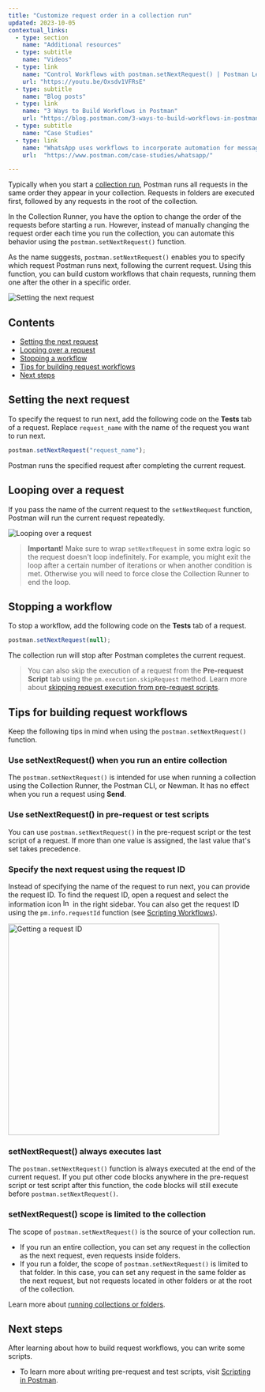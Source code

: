 ```yaml
---
title: "Customize request order in a collection run"
updated: 2023-10-05
contextual_links:
  - type: section
    name: "Additional resources"
  - type: subtitle
    name: "Videos"
  - type: link
    name: "Control Workflows with postman.setNextRequest() | Postman Level Up"
    url: "https://youtu.be/Oxsdv1VFRsE"
  - type: subtitle
    name: "Blog posts"
  - type: link
    name: "3 Ways to Build Workflows in Postman"
    url: "https://blog.postman.com/3-ways-to-build-workflows-in-postman/"
  - type: subtitle
    name: "Case Studies"
  - type: link
    name: "WhatsApp uses workflows to incorporate automation for messages"
    url:  "https://www.postman.com/case-studies/whatsapp/"

---
```


Typically when you start a [collection run](/docs/collections/running-collections/intro-to-collection-runs/), Postman runs all requests in the same order they appear in your collection. Requests in folders are executed first, followed by any requests in the root of the collection.

In the Collection Runner, you have the option to change the order of the requests before starting a run. However, instead of manually changing the request order each time you run the collection, you can automate this behavior using the `postman.setNextRequest()` function.

As the name suggests, `postman.setNextRequest()` enables you to specify which request Postman runs next, following the current request. Using this function, you can build custom workflows that chain requests, running them one after the other in a specific order.

<img alt="Setting the next request" src="https://assets.postman.com/postman-docs/v10/set-next-request-v10-21-1.jpg">

## Contents

* [Setting the next request](#setting-the-next-request)
* [Looping over a request](#looping-over-a-request)
* [Stopping a workflow](#stopping-a-workflow)
* [Tips for building request workflows](#tips-for-building-request-workflows)
* [Next steps](#next-steps)

## Setting the next request

To specify the request to run next, add the following code on the **Tests** tab of a request. Replace `request_name` with the name of the request you want to run next.

```js
postman.setNextRequest("request_name");
```

Postman runs the specified request after completing the current request.

## Looping over a request

If you pass the name of the current request to the `setNextRequest` function, Postman will run the current request repeatedly.

<img alt="Looping over a request" src="https://assets.postman.com/postman-docs/v10/set-next-request-loop-v10-21-2.jpg">

> **Important!** Make sure to wrap `setNextRequest` in some extra logic so the request doesn't loop indefinitely. For example, you might exit the loop after a certain number of iterations or when another condition is met. Otherwise you will need to force close the Collection Runner to end the loop.

## Stopping a workflow

To stop a workflow, add the following code on the **Tests** tab of a request.

```js
postman.setNextRequest(null);
```

The collection run will stop after Postman completes the current request.

> You can also skip the execution of a request from the **Pre-request Script** tab using the `pm.execution.skipRequest` method. Learn more about [skipping request execution from pre-request scripts](/docs/writing-scripts/script-references/postman-sandbox-api-reference/#skip-request-execution-from-pre-request-scripts).

## Tips for building request workflows

Keep the following tips in mind when using the `postman.setNextRequest()` function.

### Use setNextRequest() when you run an entire collection

The `postman.setNextRequest()` is intended for use when running a collection using the Collection Runner, the Postman CLI, or Newman. It has no effect when you run a request using **Send**.

### Use setNextRequest() in pre-request or test scripts

You can use `postman.setNextRequest()` in the pre-request script or the test script of a request. If more than one value is assigned, the last value that's set takes precedence.

### Specify the next request using the request ID

Instead of specifying the name of the request to run next, you can provide the request ID. To find the request ID, open a request and select the information icon <img alt="Information icon" src="https://assets.postman.com/postman-docs/icon-information-v9-5.jpg#icon" width="16px"> in the right sidebar. You can also get the request ID using the `pm.info.requestId` function (see [Scripting Workflows](/docs/writing-scripts/script-references/postman-sandbox-api-reference/#scripting-workflows)).

<img alt="Getting a request ID" src="https://assets.postman.com/postman-docs/v10/set-next-request-id-v10-1.jpg" width="428px">

### setNextRequest() always executes last

The `postman.setNextRequest()` function is always executed at the end of the current request. If you put other code blocks anywhere in the pre-request script or test script after this function, the code blocks will still execute before `postman.setNextRequest()`.

### setNextRequest() scope is limited to the collection

The scope of `postman.setNextRequest()` is the source of your collection run.

* If you run an entire collection, you can set any request in the collection as the next request, even requests inside folders.
* If you run a folder, the scope of `postman.setNextRequest()` is limited to that folder. In this case, you can set any request in the same folder as the next request, but not requests located in other folders or at the root of the collection.

Learn more about [running collections or folders](/docs/collections/running-collections/intro-to-collection-runs/).

## Next steps

After learning about how to build request workflows, you can write some scripts.

* To learn more about writing pre-request and test scripts, visit [Scripting in Postman](/docs/writing-scripts/intro-to-scripts/).
